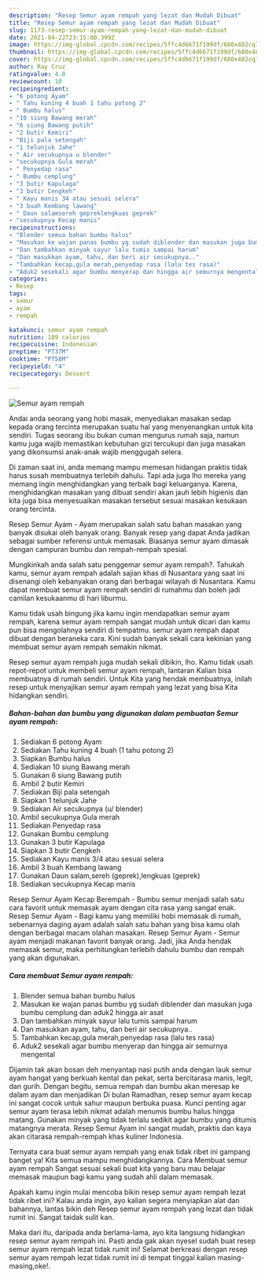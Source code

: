 ```yaml
---
description: "Resep Semur ayam rempah yang lezat dan Mudah Dibuat"
title: "Resep Semur ayam rempah yang lezat dan Mudah Dibuat"
slug: 1173-resep-semur-ayam-rempah-yang-lezat-dan-mudah-dibuat
date: 2021-04-22T23:15:00.399Z
image: https://img-global.cpcdn.com/recipes/5ffc4d6671f199df/680x482cq70/semur-ayam-rempah-foto-resep-utama.jpg
thumbnail: https://img-global.cpcdn.com/recipes/5ffc4d6671f199df/680x482cq70/semur-ayam-rempah-foto-resep-utama.jpg
cover: https://img-global.cpcdn.com/recipes/5ffc4d6671f199df/680x482cq70/semur-ayam-rempah-foto-resep-utama.jpg
author: Ray Cruz
ratingvalue: 4.8
reviewcount: 10
recipeingredient:
- "6 potong Ayam"
- " Tahu kuning 4 buah 1 tahu potong 2"
- " Bumbu halus"
- "10 siung Bawang merah"
- "6 siung Bawang putih"
- "2 butir Kemiri"
- "Biji pala setengah"
- "1 telunjuk Jahe"
- " Air secukupnya u blender"
- "secukupnya Gula merah"
- " Penyedap rasa"
- " Bumbu cemplung"
- "3 butir Kapulaga"
- "3 butir Cengkeh"
- " Kayu manis 34 atau sesuai selera"
- "3 buah Kembang lawang"
- " Daun salamsereh gepreklengkuas geprek"
- "secukupnya Kecap manis"
recipeinstructions:
- "Blender semua bahan bumbu halus"
- "Masukan ke wajan panas bumbu yg sudah diblender dan masukan juga bumbu cemplung dan aduk2 hingga air asat"
- "Dan tambahkan minyak sayur lalu tumis sampai harum"
- "Dan masukkan ayam, tahu, dan beri air secukupnya.."
- "Tambahkan kecap,gula merah,penyedap rasa (lalu tes rasa)"
- "Aduk2 sesekali agar bumbu menyerap dan hingga air semurnya mengental"
categories:
- Resep
tags:
- semur
- ayam
- rempah

katakunci: semur ayam rempah 
nutrition: 189 calories
recipecuisine: Indonesian
preptime: "PT37M"
cooktime: "PT58M"
recipeyield: "4"
recipecategory: Dessert

---
```



![Semur ayam rempah](https://img-global.cpcdn.com/recipes/5ffc4d6671f199df/680x482cq70/semur-ayam-rempah-foto-resep-utama.jpg)

Andai anda seorang yang hobi masak, menyediakan masakan sedap kepada orang tercinta merupakan suatu hal yang menyenangkan untuk kita sendiri. Tugas seorang ibu bukan cuman mengurus rumah saja, namun kamu juga wajib memastikan kebutuhan gizi tercukupi dan juga masakan yang dikonsumsi anak-anak wajib menggugah selera.

Di zaman  saat ini, anda memang mampu memesan hidangan praktis tidak harus susah membuatnya terlebih dahulu. Tapi ada juga lho mereka yang memang ingin menghidangkan yang terbaik bagi keluarganya. Karena, menghidangkan masakan yang dibuat sendiri akan jauh lebih higienis dan kita juga bisa menyesuaikan masakan tersebut sesuai masakan kesukaan orang tercinta. 

Resep Semur Ayam - Ayam merupakan salah satu bahan masakan yang banyak disukai oleh banyak orang. Banyak resep yang dapat Anda jadikan sebagai sumber referensi untuk memasak. Biasanya semur ayam dimasak dengan campuran bumbu dan rempah-rempah spesial.

Mungkinkah anda salah satu penggemar semur ayam rempah?. Tahukah kamu, semur ayam rempah adalah sajian khas di Nusantara yang saat ini disenangi oleh kebanyakan orang dari berbagai wilayah di Nusantara. Kamu dapat membuat semur ayam rempah sendiri di rumahmu dan boleh jadi camilan kesukaanmu di hari liburmu.

Kamu tidak usah bingung jika kamu ingin mendapatkan semur ayam rempah, karena semur ayam rempah sangat mudah untuk dicari dan kamu pun bisa mengolahnya sendiri di tempatmu. semur ayam rempah dapat dibuat dengan beraneka cara. Kini sudah banyak sekali cara kekinian yang membuat semur ayam rempah semakin nikmat.

Resep semur ayam rempah juga mudah sekali dibikin, lho. Kamu tidak usah repot-repot untuk membeli semur ayam rempah, lantaran Kalian bisa membuatnya di rumah sendiri. Untuk Kita yang hendak membuatnya, inilah resep untuk menyajikan semur ayam rempah yang lezat yang bisa Kita hidangkan sendiri.

<!--inarticleads1-->

##### Bahan-bahan dan bumbu yang digunakan dalam pembuatan Semur ayam rempah:

1. Sediakan 6 potong Ayam
1. Sediakan  Tahu kuning 4 buah (1 tahu potong 2)
1. Siapkan  Bumbu halus
1. Sediakan 10 siung Bawang merah
1. Gunakan 6 siung Bawang putih
1. Ambil 2 butir Kemiri
1. Sediakan Biji pala setengah
1. Siapkan 1 telunjuk Jahe
1. Sediakan  Air secukupnya (u/ blender)
1. Ambil secukupnya Gula merah
1. Sediakan  Penyedap rasa
1. Gunakan  Bumbu cemplung
1. Gunakan 3 butir Kapulaga
1. Siapkan 3 butir Cengkeh
1. Sediakan  Kayu manis 3/4 atau sesuai selera
1. Ambil 3 buah Kembang lawang
1. Gunakan  Daun salam,sereh (geprek),lengkuas (geprek)
1. Sediakan secukupnya Kecap manis


Resep Semur Ayam Kecap Berempah - Bumbu semur menjadi salah satu cara favorit untuk memasak ayam dengan cita rasa yang sangat enak. Resep Semur Ayam - Bagi kamu yang memiliki hobi memasak di rumah, sebenarnya daging ayam adalah salah satu bahan yang bisa kamu olah dengan berbagai macam olahan masakan. Resep Semur Ayam - Semur ayam menjadi makanan favorit banyak orang. Jadi, jika Anda hendak memasak semur, maka perhitungkan terlebih dahulu bumbu dan rempah yang akan digunakan. 

<!--inarticleads2-->

##### Cara membuat Semur ayam rempah:

1. Blender semua bahan bumbu halus
1. Masukan ke wajan panas bumbu yg sudah diblender dan masukan juga bumbu cemplung dan aduk2 hingga air asat
1. Dan tambahkan minyak sayur lalu tumis sampai harum
1. Dan masukkan ayam, tahu, dan beri air secukupnya..
1. Tambahkan kecap,gula merah,penyedap rasa (lalu tes rasa)
1. Aduk2 sesekali agar bumbu menyerap dan hingga air semurnya mengental


Dijamin tak akan bosan deh menyantap nasi putih anda dengan lauk semur ayam hangat yang berkuah kental dan pekat, serta bercitarasa manis, legit, dan gurih. Dengan begitu, semua rempah dan bumbu akan meresap ke dalam ayam dan menjadikan Di bulan Ramadhan, resep semur ayam kecap ini sangat cocok untuk sahur maupun berbuka puasa. Kunci penting agar semur ayam terasa lebih nikmat adalah menumis bumbu halus hingga matang. Gunakan minyak yang tidak terlalu sedikit agar bumbu yang ditumis matangnya merata. Resep Semur Ayam ini sangat mudah, praktis dan kaya akan citarasa rempah-rempah khas kuliner Indonesia. 

Ternyata cara buat semur ayam rempah yang enak tidak ribet ini gampang banget ya! Kita semua mampu menghidangkannya. Cara Membuat semur ayam rempah Sangat sesuai sekali buat kita yang baru mau belajar memasak maupun bagi kamu yang sudah ahli dalam memasak.

Apakah kamu ingin mulai mencoba bikin resep semur ayam rempah lezat tidak ribet ini? Kalau anda ingin, ayo kalian segera menyiapkan alat dan bahannya, lantas bikin deh Resep semur ayam rempah yang lezat dan tidak rumit ini. Sangat taidak sulit kan. 

Maka dari itu, daripada anda berlama-lama, ayo kita langsung hidangkan resep semur ayam rempah ini. Pasti anda gak akan nyesel sudah buat resep semur ayam rempah lezat tidak rumit ini! Selamat berkreasi dengan resep semur ayam rempah lezat tidak rumit ini di tempat tinggal kalian masing-masing,oke!.

